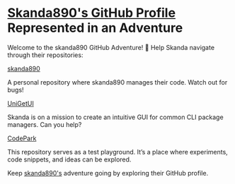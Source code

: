 <!DOCTYPE html>
<html lang="en">
<head>
    <meta charset="UTF-8">
    <meta name="viewport" content="width=device-width, initial-scale=1.0">
    </head>
<body>
    <h1><a href="https://github.com/skanda890">Skanda890's GitHub Profile</a> Represented in an Adventure</h1>
    <p>
        Welcome to the skanda890 GitHub Adventure! 🚀 Help Skanda navigate through their repositories:
    </p>
    <div class="repo"><a href="https://github.com/skanda890/skanda890">skanda890</a></div>
    <p>
        A personal repository where skanda890 manages their code. Watch out for bugs!
    </p>
    <div class="repo"><a href="https://github.com/skanda890/UniGetUI">UniGetUI</a></div>
    <p>
        Skanda is on a mission to create an intuitive GUI for common CLI package managers. Can you help?
    </p>
    <div class="repo"><a href="https://github.com/skanda890/CodePark">CodePark</a></div>
    <p>
        This repository serves as a test playground. It’s a place where experiments, code snippets, and ideas can be explored.
    </p>    
    <p>
    Keep <a href="https://github.com/skanda890">skanda890's</a> adventure going by exploring their GitHub profile.
    </p>
</body>
</html>
